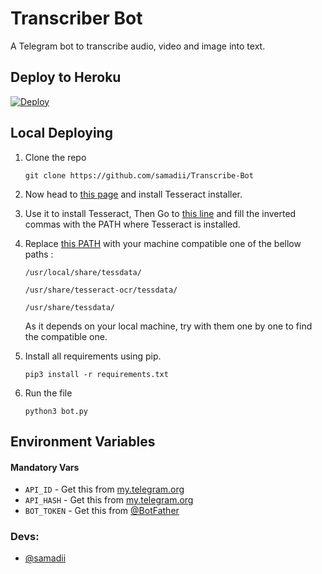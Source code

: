 # Transcriber Bot
A Telegram bot to transcribe audio, video and image into text.

## Deploy to Heroku

[![Deploy](https://www.herokucdn.com/deploy/button.svg)](https://heroku.com/deploy?template=https://github.com/samadii/Transcribe-Bot)


## Local Deploying

1. Clone the repo
   ```
   git clone https://github.com/samadii/Transcribe-Bot
   ```
2. Now head to [this page](https://github.com/UB-Mannheim/tesseract/wiki) and install Tesseract installer. 
   
3. Use it to install Tesseract, Then Go to [this line](https://github.com/samadii/Transcribe-Bot/blob/main/bot.py#L11) and fill the inverted commas with the PATH where Tesseract is installed.

4. Replace [this PATH](https://github.com/samadii/Transcribe-Bot/blob/main/bot.py#L56) with your machine compatible one of the bellow paths :
   ```
   /usr/local/share/tessdata/
   ```
   ```
   /usr/share/tesseract-ocr/tessdata/
   ```
   ```
   /usr/share/tessdata/
   ```
   As it depends on your local machine, try with them one by one to find the compatible one.
   
5. Install all requirements using pip.
   ```
   pip3 install -r requirements.txt
   ```
6. Run the file
   ```
   python3 bot.py
   ```

## Environment Variables

#### Mandatory Vars

- `API_ID` - Get this from [my.telegram.org](https://my.telegram.org/auth)
- `API_HASH` - Get this from [my.telegram.org](https://my.telegram.org/auth)
- `BOT_TOKEN` - Get this from [@BotFather](https://t.me/BotFather)


### Devs: 
- [@samadii](https://github.com/samadii)
